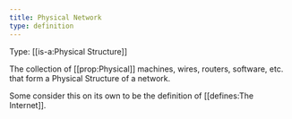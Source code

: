 ```yaml
---
title: Physical Network
type: definition
---
```


Type: [[is-a:Physical Structure]]

The collection of [[prop:Physical]] machines, wires, routers, software, etc. that form a Physical Structure of a network.

Some consider this on its own to be the definition of [[defines:The Internet]].